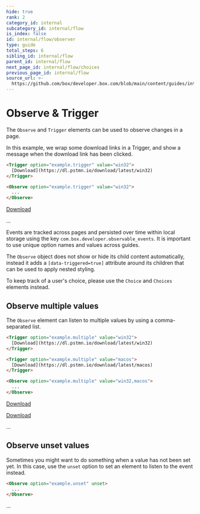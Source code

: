 ```yaml
---
hide: true
rank: 2
category_id: internal
subcategory_id: internal/flow
is_index: false
id: internal/flow/observer
type: guide
total_steps: 6
sibling_id: internal/flow
parent_id: internal/flow
next_page_id: internal/flow/choices
previous_page_id: internal/flow
source_url: >-
  https://github.com/box/developer.box.com/blob/main/content/guides/internal/flow/observer.md
---
```

<!-- does not need translation -->

# Observe & Trigger

The `Observe` and `Trigger` elements can be used to observe changes in a page.

In this example, we wrap some download links in a Trigger, and show a message
when the download link has been clicked.

```html
<Trigger option="example.trigger" value="win32">
  [Download](https://dl.pstmn.io/download/latest/win32)
</Trigger>

<Observe option="example.trigger" value="win32">
  ...
</Observe>
```

<H>

<Trigger option='example.trigger' value='win32'>

[Download](https://dl.pstmn.io/download/latest/win32)

</Trigger>

<Observe option='example.trigger' value='win32'>

...

</Observe>

</H>

<Message notice>

Events are tracked across pages and persisted over time within local storage
using the key `com.box.developer.observable_events`. It is important to use
unique option names and values across guides.

</Message>

<Message warning>

The `Observe` object does not show or hide its child content automatically,
instead it adds a `[data-triggered=true]` attribute around its children that
can be used to apply nested styling.

To keep track of a user's choice, please use the `Choice` and `Choices`
elements instead.

</Message>

## Observe multiple values

The `Observe` element can listen to multiple values by using a comma-separated
list.

```html
<Trigger option="example.multiple" value="win32">
  [Download](https://dl.pstmn.io/download/latest/win32)
</Trigger>

<Trigger option="example.multiple" value="macos">
  [Download](https://dl.pstmn.io/download/latest/macos)
</Trigger>

<Observe option="example.multiple" value="win32,macos">
  ...
</Observe>
```

<H>

<Trigger option='example.multiple' value='win32'>

[Download](https://dl.pstmn.io/download/latest/win32)

</Trigger>

<Trigger option='example.multiple' value='macos'>

[Download](https://dl.pstmn.io/download/latest/macos)

</Trigger>

<Observe option='example.multiple' value='win32,macos'>

...

</Observe>

</H>

## Observe unset values

Sometimes you might want to do something when a value has not been set yet. In
this case, use the `unset` option to set an element to listen to the event
instead.

```html
<Observe option="example.unset" unset>
  ...
</Observe>
```

<H>

<Observe option='example.unset' unset>

...

</Observe>

</H>
